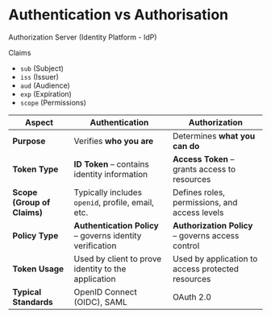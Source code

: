 # Authentication vs Authorisation

Authorization Server (Identity Platform - IdP)

Claims
- `sub` (Subject)
- `iss` (Issuer)
- `aud` (Audience)
- `exp` (Expiration)
- `scope` (Permissions)




| **Aspect**             | **Authentication**                                                                 | **Authorization**                                                                 |
|------------------------|-------------------------------------------------------------------------------------|-----------------------------------------------------------------------------------|
| **Purpose**            | Verifies **who you are**                                                           | Determines **what you can do**                                                   |
| **Token Type**         | **ID Token** – contains identity information                                       | **Access Token** – grants access to resources                                    |
| **Scope (Group of Claims)** | Typically includes `openid`, profile, email, etc.                                 | Defines roles, permissions, and access levels                                    |
| **Policy Type**        | **Authentication Policy** – governs identity verification                         | **Authorization Policy** – governs access control                                |
| **Token Usage**        | Used by client to prove identity to the application                                | Used by application to access protected resources                                |
| **Typical Standards**  | OpenID Connect (OIDC), SAML                                                             | OAuth 2.0                                                                         |
